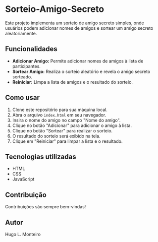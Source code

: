 # Sorteio-Amigo-Secreto

Este projeto implementa um sorteio de amigo secreto simples, onde usuários podem adicionar nomes de amigos e sortear um amigo secreto aleatoriamente.

## Funcionalidades

- **Adicionar Amigo:** Permite adicionar nomes de amigos à lista de participantes.
- **Sortear Amigo:** Realiza o sorteio aleatório e revela o amigo secreto sorteado.
- **Reiniciar:** Limpa a lista de amigos e o resultado do sorteio.

## Como usar

1. Clone este repositório para sua máquina local.
2. Abra o arquivo `index.html` em seu navegador.
3. Insira o nome do amigo no campo "Nome do amigo".
4. Clique no botão "Adicionar" para adicionar o amigo à lista.
5. Clique no botão "Sortear" para realizar o sorteio.
6. O resultado do sorteio será exibido na tela.
7. Clique em "Reiniciar" para limpar a lista e o resultado.

## Tecnologias utilizadas

- HTML
- CSS
- JavaScript

## Contribuição

Contribuições são sempre bem-vindas!

## Autor

Hugo L. Monteiro
